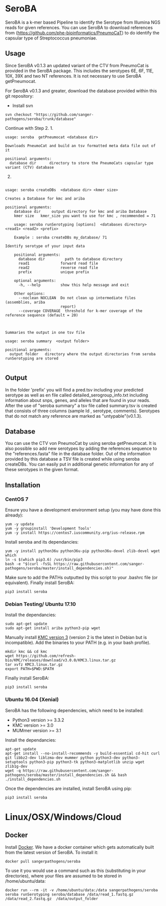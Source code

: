 # SeroBA
SeroBA is a k-mer based Pipeline to identify the Serotype from Illumina NGS reads for given references. You can use SeroBA to download references from (https://github.com/phe-bioinformatics/PneumoCaT) to do identify the capsular type of Streptococcus pneumoniae.
## Usage
Since SeroBA v0.1.3 an updated variant of the CTV from PneumoCat is provided in the SeroBA package. This includes the serotypes 6E, 6F, 11E, 10X, 39X and two NT references. It is not necessary to use SeroBA getPneumocat.

For SeroBA v0.1.3 and greater, download the database provided within this git repository:
  * Install svn
```
svn checkout "https://github.com/sanger-pathogens/seroba/trunk/database"
```
Continue with Step 2.
1.
```
usage: seroba  getPneumocat <database dir>

Downloads PneumoCat and build an tsv formatted meta data file out of it

positional arguments:
  database dir      directory to store the PneumoCats capsular type variant (CTV) database
```
2.
```

usage: seroba createDBs  <database dir> <kmer size>

Creates a Database for kmc and ariba

positional arguments:
    database dir     output directory for kmc and ariba Database
    kmer size   kmer_size you want to use for kmc , recommended = 71

    usage: seroba runSerotyping [options]  <databases directory> <read1> <read2> <prefix>

    Example : seroba createDBs my_database/ 71

Identify serotype of your input data

    positional arguments:
      database dir         path to database directory
      read1              forward read file
      read2              reverse read file
      prefix             unique prefix

    optional arguments:
      -h, --help         show this help message and exit

    Other options:
      --noclean NOCLEAN  Do not clean up intermediate files (assemblies, ariba
                         report)
      --coverage COVERAGE  threshold for k-mer coverage of the reference sequence (default = 20)                         



Summaries the output in one tsv file

usage: seroba summary  <output folder>

positional arguments:
  output folder   directory where the output directories from seroba runSerotyping are stored


```   

## Output
In the folder 'prefix' you will find a pred.tsv including your predicted serotype
as well as en file called detailed_serogroup_info.txt including information about
snps, genes, and alleles that are found in your reads.
After the use of "seroba summary" a tsv file called summary.tsv is created that
consists of three columns (sample Id , serotype, comments).
Serotypes that do not match any reference are marked as "untypable"(v0.1.3).

## Database
You can use the CTV von PneumoCat by using seroba  getPneumocat. It is also
possible so add new serotypes by adding the references sequence to the
"references.fasta" file in the database folder. Out of  the information provided
 by this database a TSV file is created while using seroba createDBs. You can
 easily put in additional genetic information for any of these serotypes in the
 given format.

## Installation

### CentOS 7
Ensure you have a development environment setup (you may have done this already):
```
yum -y update
yum -y groupinstall 'Development Tools'
yum -y install https://centos7.iuscommunity.org/ius-release.rpm
```

Install seroba and its dependancies:
```
yum -y install python36u python36u-pip python36u-devel zlib-devel wget which
ln -s $(which pip3.6) /usr/bin/pip3
bash -e "$(curl -fsSL https://raw.githubusercontent.com/sanger-pathogens/seroba/master/install_dependencies.sh)"
```
Make sure to add the PATHs outputted by this script to your .bashrc file (or equivalent). Finally install SeroBA:
```
pip3 install seroba
```

### Debian Testing/ Ubuntu 17.10

Install the dependancies:
```
sudo apt-get update
sudo apt-get install ariba python3-pip wget
```

Manually install [KMC version 3](https://github.com/refresh-bio/KMC/releases) (version 2 is the latest in Debian but is incompatible).
Add the binaries to your PATH (e.g. in your bash profile).
```
mkdir kmc && cd kmc
wget https://github.com/refresh-bio/KMC/releases/download/v3.0.0/KMC3.linux.tar.gz
tar xvfz KMC3.linux.tar.gz
export PATH=$PWD:$PATH
```

Finally install SeroBA:
```
pip3 install seroba
```

### Ubuntu 16.04 (Xenial)


SeroBA has the following dependencies, which need to be installed:
  * Python3 version >= 3.3.2
  * KMC version >= 3.0
  * MUMmer version >= 3.1

Install the dependancies:
```
apt-get update
apt-get install --no-install-recommends -y build-essential cd-hit curl git libbz2-dev liblzma-dev mummer python python3-dev python3-setuptools python3-pip python3-tk python3-matplotlib unzip wget zlib1g-dev
wget -q https://raw.githubusercontent.com/sanger-pathogens/seroba/master/install_dependencies.sh && bash ./install_dependencies.sh
```

Once the dependencies are installed, install SeroBA using pip:
```
pip3 install seroba
```

# Linux/OSX/Windows/Cloud
## Docker
Install [Docker](https://www.docker.com/).  We have a docker container which gets automatically built from the latest version of SeroBA. To install it:

```
docker pull sangerpathogens/seroba
```
To use it you would use a command such as this (substituting in your directories), where your files are assumed to be stored in /home/ubuntu/data:
```
docker run --rm -it -v /home/ubuntu/data:/data sangerpathogens/seroba seroba runSerotyping seroba/database /data/read_1.fastq.gz /data/read_2.fastq.gz  /data/output_folder
```    
